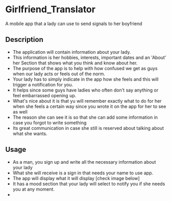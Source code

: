 # Girlfriend_Translator

A mobile app that a lady can use to send signals to her boyfriend

## Description
- The application will contain information about your lady. 
- This information is her hobbies, interests, important dates and an 'About' her Section that shows what you think and know about her.
- The purpose of the app is to help with how confused we get as guys when our lady acts or feels out of the norm.
- Your lady has to simply indicate in the app how she feels and this will trigger a notification for you.
- It helps since some guys have ladies who often don't say anything or feel embarrassed opening up.
- What's nice about it is that yu will remember exactly what to do for her when she feels a certain way since you wrote it on the app for her to see as well
- The reason she can see it is so that she can add some information in case you forgot to write something
- Its great communication in case she still is reserved about talking about what she wants.

## Usage
- As a man, you sign up and write all the necessary information about your lady
- What she will receive is a sign in that needs your name to use app.
- The app will display what it will display [check image below]
- It has a mood section that your lady will select to notify you if she needs you at any moment.
- 